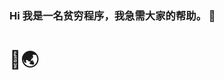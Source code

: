 
### Hi 我是一名贫穷程序，我急需大家的帮助。 👋

   
<!--
**HUANGZHENJIE2/huangzhenjie2** is a ✨ _special_ ✨ repository because its `README.md` (this file) appears on your GitHub profile.

<!--Here are some ideas to get you started:
<!--🔭 I’m currently working on ...-->
<!--- 🌱 I’m currently learning 《110》
<!--👯 I’m looking to collaborate on -->
<!-- 🤔 I’m looking for help with 
- 💬 Ask me about coding,coding
- 📫 How to reach me: huangzhenjie@hzj.ac.cn
- 😄 Pronouns: 知識就是力量
- ⚡ Fun fact: 一刀999级--> 
# 🚩🌏
